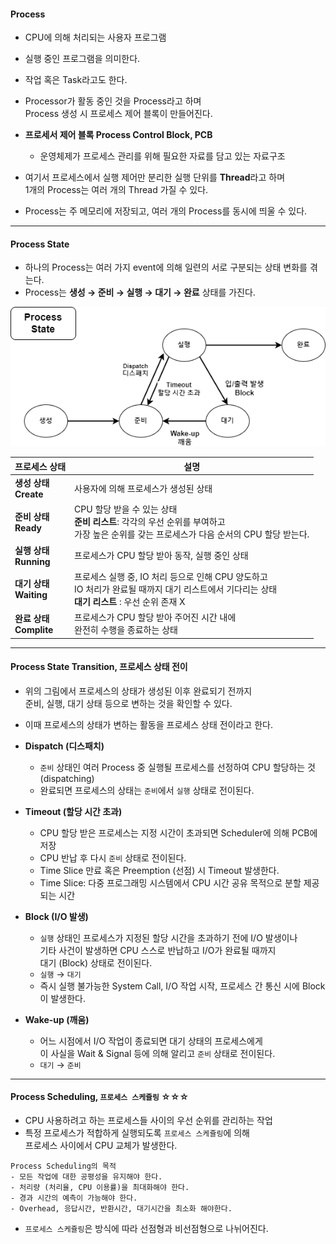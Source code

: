 
#### Process

- CPU에 의해 처리되는 사용자 프로그램
- 실행 중인 프로그램을 의미한다.
- 작업 혹은 Task라고도 한다.
- Processor가 활동 중인 것을 Process라고 하며 <br/>
	Process 생성 시 프로세스 제어 블록이 만들어진다.

- **프로세서 제어 블록 Process Control Block, PCB**
	- 운영체제가 프로세스 관리를 위해 필요한 자료를 담고 있는 자료구조

- 여기서 프로세스에서 실행 제어만 분리한 실행 단위를 **Thread**라고 하며 <br/>
	1개의 Process는 여러 개의 Thread 가질 수 있다.
	
- Process는 주 메모리에 저장되고, 여러 개의 Process를 동시에 띄울 수 있다.

---

#### Process State

- 하나의 Process는 여러 가지 event에 의해 일련의 서로 구분되는 상태 변화를 겪는다.
- Process는 **생성 → 준비 → 실행 → 대기 → 완료** 상태를 가진다.

<img src="Process_state.png"/>

| 프로세스 상태                | 설명                                                                                                 |
| ---------------------- | -------------------------------------------------------------------------------------------------- |
| **생성 상태<br/>Create**   | 사용자에 의해 프로세스가 생성된 상태                                                                               |
| **준비 상태 <br/>Ready**   | CPU 할당 받을 수 있는 상태<br/> **준비 리스트**: 각각의 우선 순위를 부여하고 <br/>가장 높은 순위를 갖는 프로세스가 다음 순서의 CPU 할당 받는다.      |
| **실행 상태 <br/>Running** | 프로세스가 CPU 할당 받아 동작, 실행 중인 상태                                                                       |
| **대기 상태<br/>Waiting**  | 프로세스 실행 중, IO 처리 등으로 인해 CPU 양도하고 <br/>IO 처리가 완료될 때까지 대기 리스트에서 기다리는 상태 <br/>**대기 리스트** : 우선 순위 존재 X |
| **완료 상태<br/>Complite** | 프로세스가 CPU 할당 받아 주어진 시간 내에 <br/>완전히 수행을 종료하는 상태                                                     |

---

#### Process State Transition, 프로세스 상태 전이

- 위의 그림에서 프로세스의 상태가 생성된 이후 완료되기 전까지 <br/>
	준비, 실행, 대기 상태 등으로 변하는 것을 확인할 수 있다.
- 이때 프로세스의 상태가 변하는 활동을 프로세스 상태 전이라고 한다.

- **Dispatch (디스패치)**
	- `준비` 상태인 여러 Process 중 실행될 프로세스를 선정하여 CPU 할당하는 것 (dispatching)
	- 완료되면 프로세스의 상태는 `준비`에서 `실행` 상태로 전이된다.

- **Timeout (할당 시간 초과)**
	- CPU 할당 받은 프로세스는 지정 시간이 초과되면 Scheduler에 의해 PCB에 저장
	- CPU 반납 후 다시 `준비` 상태로 전이된다.
	- Time Slice 만료 혹은 Preemption (선점) 시 Timeout 발생한다.
	- Time Slice: 다중 프로그래밍 시스템에서 CPU 시간 공유 목적으로 분할 제공되는 시간
	
- **Block (I/O 발생)**
	- `실행` 상태인 프로세스가 지정된 할당 시간을 초과하기 전에 I/O 발생이나 <br/>
		기타 사건이 발생하면 CPU 스스로 반납하고 I/O가 완료될 때까지 <br/>
		대기 (Block) 상태로 전이된다.
	- `실행` → `대기`
	- 즉시 실행 불가능한 System Call, I/O 작업 시작, 프로세스 간 통신 시에 Block이 발생한다.

- **Wake-up (깨움)**
	- 어느 시점에서 I/O 작업이 종료되면 대기 상태의 프로세스에게<br/>
		이 사실을 Wait & Signal 등에 의해 알리고 `준비` 상태로 전이된다.
	- `대기` → `준비`

---

#### Process Scheduling, `프로세스 스케쥴링` ☆☆☆

- CPU 사용하려고 하는 프로세스들 사이의 우선 순위를 관리하는 작업
- 특정 프로세스가 적합하게 실행되도록 `프로세스 스케쥴링`에 의해 <br/>
	프로세스 사이에서 CPU 교체가 발생한다.

```
Process Scheduling의 목적
- 모든 작업에 대한 공평성을 유지해야 한다.
- 처리량 (처리율, CPU 이용률)을 최대화해야 한다.
- 경과 시간의 예측이 가능해야 한다.
- Overhead, 응답시간, 반환시간, 대기시간을 최소화 해야한다.
```

- `프로세스 스케쥴링`은 방식에 따라 선점형과 비선점형으로 나뉘어진다.
